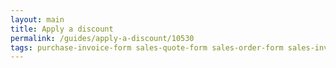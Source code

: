 ```yaml
---
layout: main
title: Apply a discount
permalink: /guides/apply-a-discount/10530
tags: purchase-invoice-form sales-quote-form sales-order-form sales-invoice-form settings credit-note-form purchase-order-form debit-note-form
---
```

